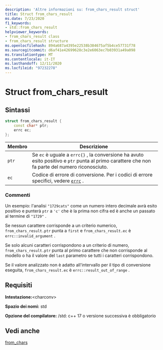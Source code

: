 ```yaml
---
description: 'Altre informazioni su: from_chars_result struct'
title: Struct from_chars_result
ms.date: 7/23/2020
f1_keywords:
- std::from_chars_result
helpviewer_keywords:
- from_chars_result class
- from_chars_result structure
ms.openlocfilehash: 894a687a4395e22538b384675af5b4ce57731f78
ms.sourcegitcommit: d6af41e42699628c3e2e6063ec7b03931a49a098
ms.translationtype: MT
ms.contentlocale: it-IT
ms.lasthandoff: 12/11/2020
ms.locfileid: "97232278"
---
```

# <a name="from_chars_result-struct"></a>Struct from_chars_result

## <a name="syntax"></a>Sintassi

```cpp
struct from_chars_result {
    const char* ptr;
    errc ec;
};
```

|Membro|Descrizione|
|--|--|
|`ptr`| Se `ec` è uguale a `errc{}` , la conversione ha avuto esito positivo e `ptr` punta al primo carattere che non fa parte del numero riconosciuto. |
|`ec` | Codice di errore di conversione. Per i codici di errore specifici, vedere [`errc`](system-error-enums.md#errc) .|

### <a name="remarks"></a>Commenti

Un esempio: l'analisi `"1729cats"` come un numero intero decimale avrà esito positivo e punterà `ptr` a `'c'` che è la prima non cifra ed è anche un passato al termine di `"1729"` .

Se nessun carattere corrisponde a un criterio numerico, `from_chars_result.ptr` punta a `first` e `from_chars_result.ec` è `errc::invalid_argument` .

Se solo alcuni caratteri corrispondono a un criterio di numero, `from_chars_result.ptr` punta al primo carattere che non corrisponde al modello o ha il valore del `last` parametro se tutti i caratteri corrispondono.

Se il valore analizzato non è adatto all'intervallo per il tipo di conversione eseguita, `from_chars_result.ec` è `errc::result_out_of_range` .

## <a name="requirements"></a>Requisiti

**Intestazione:**\<charconv>

**Spazio dei nomi:** std

**Opzione del compilatore:** /std: c++ 17 o versione successiva è obbligatorio

## <a name="see-also"></a>Vedi anche

[from_chars](charconv-functions.md#from_chars)
